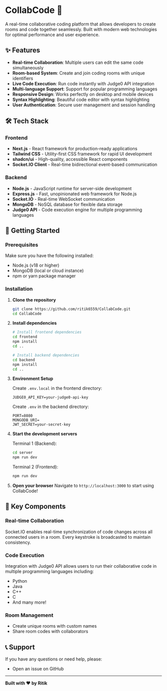 # CollabCode 🚀

A real-time collaborative coding platform that allows developers to create rooms and code together seamlessly. Built with modern web technologies for optimal performance and user experience.

## ✨ Features

- **Real-time Collaboration**: Multiple users can edit the same code simultaneously
- **Room-based System**: Create and join coding rooms with unique identifiers
- **Live Code Execution**: Run code instantly with Judge0 API integration
- **Multi-language Support**: Support for popular programming languages
- **Responsive Design**: Works perfectly on desktop and mobile devices
- **Syntax Highlighting**: Beautiful code editor with syntax highlighting
- **User Authentication**: Secure user management and session handling

## 🛠️ Tech Stack

### Frontend
- **Next.js** - React framework for production-ready applications
- **Tailwind CSS** - Utility-first CSS framework for rapid UI development
- **shadcn/ui** - High-quality, accessible React components
- **Socket.IO Client** - Real-time bidirectional event-based communication

### Backend
- **Node.js** - JavaScript runtime for server-side development
- **Express.js** - Fast, unopinionated web framework for Node.js
- **Socket.IO** - Real-time WebSocket communication
- **MongoDB** - NoSQL database for flexible data storage
- **Judge0 API** - Code execution engine for multiple programming languages

## 🚀 Getting Started

### Prerequisites

Make sure you have the following installed:
- Node.js (v18 or higher)
- MongoDB (local or cloud instance)
- npm or yarn package manager

### Installation

1. **Clone the repository**
   ```bash
   git clone https://github.com/ritik6559/CollabCode.git
   cd CollabCode
   ```

2. **Install dependencies**
   ```bash
   # Install frontend dependencies
   cd frontend
   npm install
   cd ..

   # Install backend dependencies
   cd backend
   npm install
   cd ..
   ```

3. **Environment Setup**

   Create `.env.local` in the frontend directory:
   ```env
   JUDGE0_API_KEY=your-judge0-api-key
   ```

   Create `.env` in the backend directory:
   ```env
   PORT=8080
   MONGODB_URI=
   JWT_SECRET=your-secret-key

   ```

4. **Start the development servers**

   Terminal 1 (Backend):
   ```bash
   cd server
   npm run dev
   ```

   Terminal 2 (Frontend):
   ```bash
   npm run dev
   ```

5. **Open your browser**
   Navigate to `http://localhost:3000` to start using CollabCode!

## 🔧 Key Components

### Real-time Collaboration
Socket.IO enables real-time synchronization of code changes across all connected users in a room. Every keystroke is broadcasted to maintain consistency.

### Code Execution
Integration with Judge0 API allows users to run their collaborative code in multiple programming languages including:
- Python
- Java
- C++
- C
- And many more!

### Room Management
- Create unique rooms with custom names
- Share room codes with collaborators

## 📞 Support

If you have any questions or need help, please:
- Open an issue on GitHub

---

**Built with ❤️ by Ritik**
